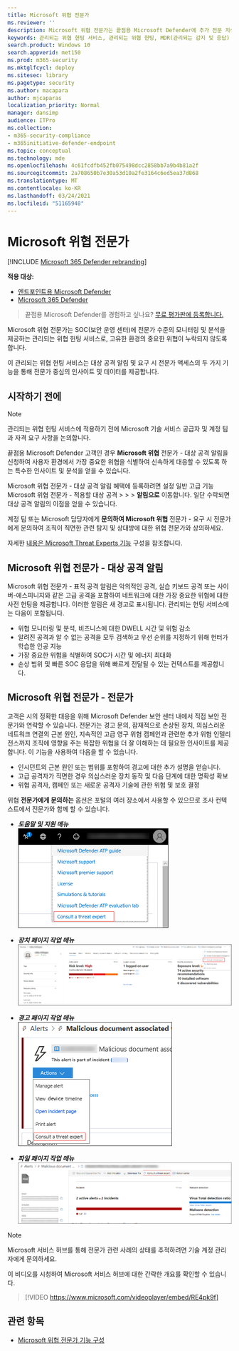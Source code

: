 ```yaml
---
title: Microsoft 위협 전문가
ms.reviewer: ''
description: Microsoft 위협 전문가는 끝점용 Microsoft Defender에 추가 전문 지식을 제공합니다.
keywords: 관리되는 위협 헌팅 서비스, 관리되는 위협 헌팅, MDR(관리되는 감지 및 응답) 서비스, MTE, Microsoft 위협 전문가, MTE-TAN, 대상 공격 알림, 대상 공격 알림
search.product: Windows 10
search.appverid: met150
ms.prod: m365-security
ms.mktglfcycl: deploy
ms.sitesec: library
ms.pagetype: security
ms.author: macapara
author: mjcaparas
localization_priority: Normal
manager: dansimp
audience: ITPro
ms.collection:
- m365-security-compliance
- m365initiative-defender-endpoint
ms.topic: conceptual
ms.technology: mde
ms.openlocfilehash: 4c61fcdfb452fb075498dcc2858bb7a9b4b81a2f
ms.sourcegitcommit: 2a708650b7e30a53d10a2fe3164c6ed5ea37d868
ms.translationtype: MT
ms.contentlocale: ko-KR
ms.lasthandoff: 03/24/2021
ms.locfileid: "51165948"
---
```

# <a name="microsoft-threat-experts"></a>Microsoft 위협 전문가

[!INCLUDE [Microsoft 365 Defender rebranding](../../includes/microsoft-defender.md)]

**적용 대상:**
- [엔드포인트용 Microsoft Defender](https://go.microsoft.com/fwlink/p/?linkid=2146631)
- [Microsoft 365 Defender](https://go.microsoft.com/fwlink/?linkid=2118804)

> 끝점용 Microsoft Defender를 경험하고 싶나요? [무료 평가판에 등록합니다.](https://www.microsoft.com/microsoft-365/windows/microsoft-defender-atp?ocid=docs-wdatp-exposedapis-abovefoldlink)


Microsoft 위협 전문가는 SOC(보안 운영 센터)에 전문가 수준의 모니터링 및 분석을 제공하는 관리되는 위협 헌팅 서비스로, 고유한 환경의 중요한 위협이 누락되지 않도록 합니다.
  
이 관리되는 위협 헌팅 서비스는 대상 공격 알림 및 요구 시 전문가 액세스의 두 가지 기능을 통해 전문가 중심의 인사이트 및 데이터를 제공합니다.

## <a name="before-you-begin"></a>시작하기 전에 
> [!NOTE]
> 관리되는 위협 헌팅 서비스에 적용하기 전에 Microsoft 기술 서비스 공급자 및 계정 팀과 자격 요구 사항을 논의합니다.

끝점용 Microsoft Defender 고객인 경우 **Microsoft 위협** 전문가 - 대상 공격 알림을 신청하여 사용자 환경에서 가장 중요한 위협을 식별하여 신속하게 대응할 수 있도록 하는 특수한 인사이트 및 분석을 얻을 수 있습니다.

Microsoft 위협 전문가 - 대상 공격 알림 혜택에 등록하려면 설정 일반 고급 기능 Microsoft 위협 전문가 - 적용할 대상 공격  >    >    >  **알림으로** 이동합니다. 일단 수락되면 대상 공격 알림의 이점을 얻을 수 있습니다.

계정 팀 또는 Microsoft 담당자에게 **문의하여 Microsoft 위협** 전문가 - 요구 시 전문가에게 문의하여 조직이 직면한 관련 탐지 및 상대방에 대한 위협 전문가와 상의하세요.

자세한 [내용은 Microsoft Threat Experts 기능](https://docs.microsoft.com/microsoft-365/security/defender-endpoint/configure-microsoft-threat-experts#before-you-begin) 구성을 참조합니다. 

## <a name="microsoft-threat-experts---targeted-attack-notification"></a>Microsoft 위협 전문가 - 대상 공격 알림 
Microsoft 위협 전문가 - 표적 공격 알림은 악의적인 공격, 실습 키보드 공격 또는 사이버-에스피니지와 같은 고급 공격을 포함하여 네트워크에 대한 가장 중요한 위협에 대한 사전 헌팅을 제공합니다. 이러한 알림은 새 경고로 표시됩니다. 관리되는 헌팅 서비스에는 다음이 포함됩니다.  
- 위협 모니터링 및 분석, 비즈니스에 대한 DWELL 시간 및 위험 감소 
- 알려진 공격과 알 수 없는 공격을 모두 검색하고 우선 순위를 지정하기 위해 헌터가 학습한 인공 지능  
- 가장 중요한 위험을 식별하여 SOC가 시간 및 에너지 최대화 
- 손상 범위 및 빠른 SOC 응답을 위해 빠르게 전달될 수 있는 컨텍스트를 제공합니다. 
 
## <a name="microsoft-threat-experts---experts-on-demand"></a>Microsoft 위협 전문가 - 전문가
고객은 시의 정확한 대응을 위해 Microsoft Defender 보안 센터 내에서 직접 보안 전문가와 연락할 수 있습니다. 전문가는 경고 문의, 잠재적으로 손상된 장치, 의심스러운 네트워크 연결의 근본 원인, 지속적인 고급 영구 위협 캠페인과 관련한 추가 위협 인텔리전스까지 조직에 영향을 주는 복잡한 위협을 더 잘 이해하는 데 필요한 인사이트를 제공합니다. 이 기능을 사용하여 다음을 할 수 있습니다.
- 인시던트의 근본 원인 또는 범위를 포함하여 경고에 대한 추가 설명을 얻습니다. 
- 고급 공격자가 직면한 경우 의심스러운 장치 동작 및 다음 단계에 대한 명확성 확보  
- 위협 공격자, 캠페인 또는 새로운 공격자 기술에 관한 위험 및 보호 결정 

위협 **전문가에게 문의하는** 옵션은 포털의 여러 장소에서 사용할 수 있으므로 조사 컨텍스트에서 전문가와 함께 할 수 있습니다.

- <i>**도움말 및 지원 메뉴**</i><BR>
![MTE-EOD 메뉴 옵션 스크린샷](images/mte-eod-menu.png)

- <i>**장치 페이지 작업 메뉴**</i><BR>
![MTE-EOD 장치 페이지 작업 메뉴 옵션 스크린샷](images/mte-eod-machines.png)

- <i>**경고 페이지 작업 메뉴**</i><BR>
![MTE-EOD 경고 페이지 작업 메뉴 옵션 스크린샷](images/mte-eod-alerts.png)

- <i>**파일 페이지 작업 메뉴**</i><BR>
![MTE-EOD 파일 페이지 작업 메뉴 옵션 스크린샷](images/mte-eod-file.png)

> [!NOTE]
> Microsoft 서비스 허브를 통해 전문가 관련 사례의 상태를 추적하려면 기술 계정 관리자에게 문의하세요. 

이 비디오를 시청하여 Microsoft 서비스 허브에 대한 간략한 개요를 확인할 수 있습니다.

>[!VIDEO https://www.microsoft.com/videoplayer/embed/RE4pk9f] 

   
## <a name="related-topic"></a>관련 항목
- [Microsoft 위협 전문가 기능 구성](configure-microsoft-threat-experts.md)
